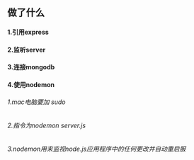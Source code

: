 ## 做了什么 

#### 1.引用express 
#### 2.监听server
#### 3.连接mongodb 
#### 4.使用nodemon

###### 1.mac电脑要加 sudo
###### 2.指令为nodemon server.js
###### 3.nodemon用来监视node.js应用程序中的任何更改并自动重启服
